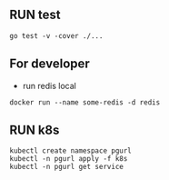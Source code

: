## RUN test

```
go test -v -cover ./...
```

## For developer

- run redis local

```
docker run --name some-redis -d redis
```

## RUN k8s

```
kubectl create namespace pgurl
kubectl -n pgurl apply -f k8s
kubectl -n pgurl get service
```
